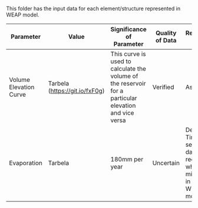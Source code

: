 This folder has the input data for each element/structure represented in WEAP model.

Parameter | Value | Significance of Parameter | Quality of Data | Required Data
--- | --- | --- | --- | --- |
Volume Elevation Curve | Tarbela (https://git.io/fxF0g) | This curve is used to calculate the volume of the reservoir for a particular elevation and vice versa | Verified | As it is
Evaporation | Tarbela | 180mm per year| Uncertain | Detailed Time series data is required which is missing in the WEAP model
